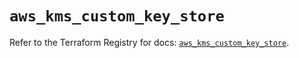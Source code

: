 # `aws_kms_custom_key_store`

Refer to the Terraform Registry for docs: [`aws_kms_custom_key_store`](https://registry.terraform.io/providers/hashicorp/aws/6.7.0/docs/resources/kms_custom_key_store).
